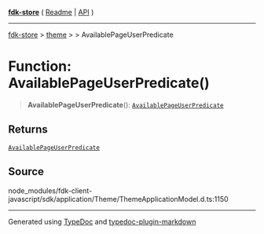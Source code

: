 [**fdk-store**](../../../README.md) ( [Readme](../../../README.md) \| [API](../../../API.md) )

---

[fdk-store](../../../API.md) > [theme](../../README.md) > [<internal>](../README.md) > AvailablePageUserPredicate

# Function: AvailablePageUserPredicate()

> **AvailablePageUserPredicate**(): [`AvailablePageUserPredicate`](../type-aliases/type-alias.AvailablePageUserPredicate.md)

## Returns

[`AvailablePageUserPredicate`](../type-aliases/type-alias.AvailablePageUserPredicate.md)

## Source

node_modules/fdk-client-javascript/sdk/application/Theme/ThemeApplicationModel.d.ts:1150

---

Generated using [TypeDoc](https://typedoc.org/) and [typedoc-plugin-markdown](https://www.npmjs.com/package/typedoc-plugin-markdown)
